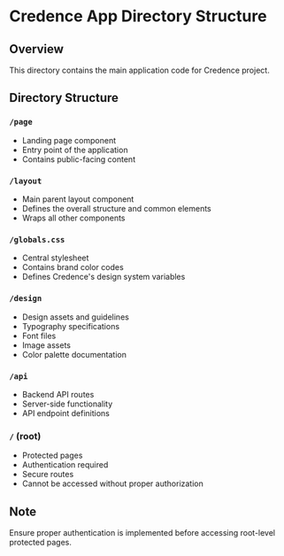 # Credence App Directory Structure

## Overview

This directory contains the main application code for Credence project.

## Directory Structure

### `/page`

- Landing page component
- Entry point of the application
- Contains public-facing content

### `/layout`

- Main parent layout component
- Defines the overall structure and common elements
- Wraps all other components

### `/globals.css`

- Central stylesheet
- Contains brand color codes
- Defines Credence's design system variables

### `/design`

- Design assets and guidelines
- Typography specifications
- Font files
- Image assets
- Color palette documentation

### `/api`

- Backend API routes
- Server-side functionality
- API endpoint definitions

### `/` (root)

- Protected pages
- Authentication required
- Secure routes
- Cannot be accessed without proper authorization

## Note

Ensure proper authentication is implemented before accessing root-level protected pages.

